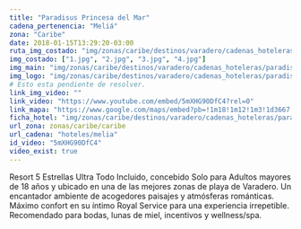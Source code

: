 ```yaml
---
title: "Paradisus Princesa del Mar"
cadena_pertenencia: "Meliá"
zona: "Caribe"
date: 2018-01-15T13:29:20-03:00
ruta_img_costado: "img/zonas/caribe/destinos/varadero/cadenas_hoteleras/paradisus/paradisus_princesa_del_mar/imagenes/"
img_costado: ["1.jpg", "2.jpg", "3.jpg", "4.jpg"]
img_main: "img/zonas/caribe/destinos/varadero/cadenas_hoteleras/paradisus/paradisus_princesa_del_mar/paradisus_princesa_del_mar.jpg"
img_logo: "img/zonas/caribe/destinos/varadero/cadenas_hoteleras/paradisus/paradisus_princesa_del_mar/logo/logo_paradisus_princesa_del_mar.jpg"
# Esto esta pendiente de resolver.
link_img_video: ""
link_video: "https://www.youtube.com/embed/5mXHG90DfC4?rel=0"
link_mapa: "https://www.google.com/maps/embed?pb=!1m18!1m12!1m3!1d3667.2398779243354!2d-81.13416658502902!3d23.19792708486457!2m3!1f0!2f0!3f0!3m2!1i1024!2i768!4f13.1!3m3!1m2!1s0x88d39f17388cc0c9%3A0xed0d3145fc8e35a8!2sParadisus+Princesa+Del+Mar!5e0!3m2!1ses!2scl!4v1516033876991"
ficha_hotel: "img/zonas/caribe/destinos/varadero/cadenas_hoteleras/paradisus/paradisus_princesa_del_mar/paradisus_princesa_del_mar.pdf"
url_zona: zonas/caribe/caribe
url_cadena: "hoteles/melia"
id_video: "5mXHG90DfC4"
video_exist: true
---
```

Resort 5 Estrellas Ultra Todo Incluido, concebido Solo para Adultos mayores de 18 años y ubicado en una de las mejores zonas de playa de Varadero. Un encantador ambiente de acogedores paisajes y atmósferas románticas. Máximo confort en su íntimo Royal Service para una experiencia irrepetible. Recomendado para bodas, lunas de miel, incentivos y wellness/spa.
